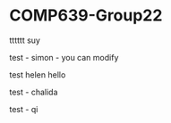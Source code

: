 # COMP639-Group22

tttttt suy

test - simon - you can modify 


test helen hello

test - chalida

test - qi
